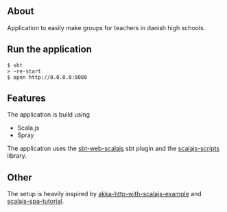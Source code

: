 ## About
Application to easily make groups for teachers in danish high schools. 

## Run the application
```shell
$ sbt
> ~re-start
$ open http://0.0.0.0:8080
```

## Features
The application is build using
- Scala.js
- Spray

The application uses the [sbt-web-scalajs](https://github.com/vmunier/sbt-web-scalajs) sbt plugin and the [scalajs-scripts](https://github.com/vmunier/scalajs-scripts) library.

## Other

The setup is heavily inspired by [akka-http-with-scalajs-example](https://github.com/vmunier/akka-http-with-scalajs-example) and [scalajs-spa-tutorial](https://github.com/ochrons/scalajs-spa-tutorial). 